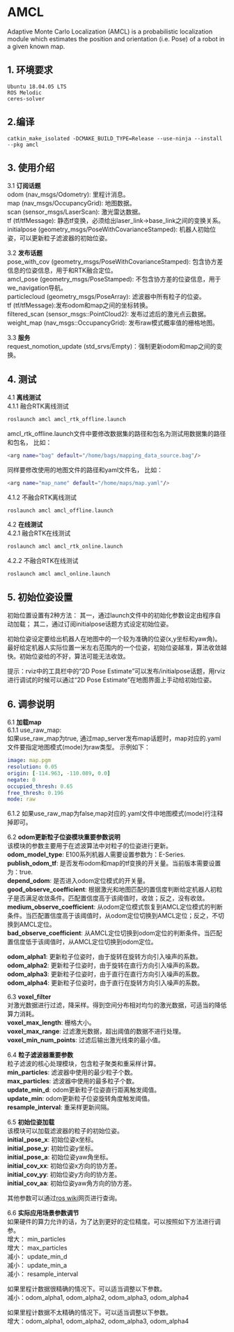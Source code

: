 # AMCL
Adaptive Monte Carlo Localization (AMCL) is a probabilistic localization module which estimates the position and orientation (i.e. Pose) of a robot in a given known map.


## 1. 环境要求
```
Ubuntu 18.04.05 LTS
ROS Melodic
ceres-solver
```

## 2.编译
```
catkin_make_isolated -DCMAKE_BUILD_TYPE=Release --use-ninja --install --pkg amcl
```

## 3. 使用介绍
3.1 **订阅话题**  
  odom (nav_msgs/Odometry): 里程计消息。  
  map (nav_msgs/OccupancyGrid): 地图数据。  
  scan (sensor_msgs/LaserScan): 激光雷达数据。  
  tf (tf/tfMessage): 静态tf变换，必须给出laser_link->base_link之间的变换关系。  
  initialpose (geometry_msgs/PoseWithCovarianceStamped): 机器人初始位姿，可以更新粒子滤波器的初始位姿。  

3.2 **发布话题**  
  pose_with_cov (geometry_msgs/PoseWithCovarianceStamped): 包含协方差信息的位姿信息，用于和RTK融合定位。  
  amcl_pose (geometry_msgs/PoseStamped): 不包含协方差的位姿信息，用于we_navigation导航。  
  particlecloud (geometry_msgs/PoseArray): 滤波器中所有粒子的位姿。  
  tf (tf/tfMessage):发布odom和map之间的坐标转换。  
  filtered_scan (sensor_msgs::PointCloud2): 发布过滤后的激光点云数据。  
  weight_map (nav_msgs::OccupancyGrid): 发布raw模式概率值的栅格地图。  

3.3 **服务**  
  request_nomotion_update (std_srvs/Empty)：强制更新odom和map之间的变换。

## 4. 测试  
  4.1 **离线测试**  
  4.1.1 融合RTK离线测试  
```sh
roslaunch amcl amcl_rtk_offline.launch
```
amcl_rtk_offline.launch文件中要修改数据集的路径和包名为测试用数据集的路径和包名，
比如：
```sh
<arg name="bag" default="/home/bags/mapping_data_source.bag"/>
```
同样要修改使用的地图文件的路径和yaml文件名，
比如：
```sh
<arg name="map_name" default="/home/maps/map.yaml"/>
```
4.1.2 不融合RTK离线测试
```
roslaunch amcl amcl_offline.launch
```
4.2 **在线测试**  
  4.2.1 融合RTK在线测试
```sh
roslaunch amcl amcl_rtk_online.launch
```
4.2.2 不融合RTK在线测试
```sh
roslaunch amcl amcl_online.launch
```
## 5. 初始位姿设置
初始位置设置有2种方法：
其一，通过launch文件中的初始化参数设定由程序自动加载；
其二，通过订阅initialpose话题方式设定初始位姿。

初始位姿设定要给出机器人在地图中的一个较为准确的位姿(x,y坐标和yaw角)。最好给定机器人实际位置一米左右范围内的一个位姿，初始位姿越准，算法收敛越快。初始位姿给的不好，算法可能无法收敛。

提示：rviz中的工具栏中的“2D Pose Estimate”可以发布/initialpose话题，用rviz进行调试的时候可以通过“2D Pose Estimate”在地图界面上手动给初始位姿。

## 6. 调参说明
6.1 **加载map**  
  6.1.1 use_raw_map:   
如果use_raw_map为true, 通过map_server发布map话题时，map对应的.yaml文件要指定地图模式(mode)为raw类型。
示例如下：
```yaml
image: map.pgm
resolution: 0.05
origin: [-114.963, -110.089, 0.0]
negate: 0
occupied_thresh: 0.65
free_thresh: 0.196
mode: raw
```
  6.1.2 如果use_raw_map为false,map对应的.yaml文件中地图模式(mode)行注释掉即可。

6.2 **odom更新粒子位姿模块重要参数说明**  
  该模块的参数主要用于在滤波算法中对粒子的位姿进行更新。  
  **odom_model_type**: E100系列机器人需要设置参数为：E-Series.  
  **publish_odom_tf**: 是否发布odom和map的tf变换的开关量。当前版本需要设置为：true.  
  **depend_odom**: 是否进入odom定位模式的开关量。  
  **good_observe_coefficient**: 根据激光和地图匹配的置信度判断给定机器人初粒子是否满足收敛条件。匹配置信度高于该阈值时，收敛；反之，没有收敛。  
  **medium_observe_coefficient**: 从odom定位模式恢复到AMCL定位模式的判断条件。当匹配置信度高于该阈值时，从odom定位切换到AMCL定位；反之，不切换到AMCL定位。  
  **bad_observe_coefficient**: 从AMCL定位切换到odom定位的判断条件。当匹配置信度低于该阈值时，从AMCL定位切换到odom定位。  

  **odom_alpha1**: 更新粒子位姿时，由于旋转在旋转方向引入噪声的系数。  
  **odom_alpha2**: 更新粒子位姿时，由于旋转在直行方向引入噪声的系数。  
  **odom_alpha3**: 更新粒子位姿时，由于直行在直行方向引入噪声的系数。  
  **odom_alpha4**: 更新粒子位姿时，由于直行在旋转方向引入噪声的系数。  

6.3 **voxel_filter**  
  对激光数据进行过滤，降采样。得到空间分布相对均匀的激光数据，可适当的降低算力消耗。  
  **voxel_max_length**: 栅格大小。  
  **voxel_max_range**: 过滤激光数据，超出阈值的数据不进行处理。  
  **voxel_min_num_points**: 过滤后输出激光线束的最小值。  

6.4 **粒子滤波器重要参数**  
  粒子滤波的核心处理模块，包含粒子聚类和重采样计算。  
  **min_particles**: 滤波器中使用的最少粒子个数。  
  **max_particles**: 滤波器中使用的最多粒子个数。  
  **update_min_d**: odom更新粒子位姿直行距离触发阈值。  
  **update_min**: odom更新粒子位姿旋转角度触发阈值。  
  **resample_interval**: 重采样更新间隔。

6.5 **初始位姿加载**  
  该模块可以加载滤波器的粒子的初始位姿。  
  **initial_pose_x**: 初始位姿x坐标。  
  **initial_pose_y**: 初始位姿y坐标。  
  **initial_pose_a**: 初始位姿yaw角坐标。  
  **initial_cov_xx**: 初始位姿x方向的协方差。  
  **initial_cov_yy**: 初始位姿y方向的协方差。  
  **initial_cov_aa**: 初始位姿yaw角方向的协方差。  

其他参数可以通过[ros wiki](http://wiki.ros.org/amcl)网页进行查询。

6.6 **实际应用场景参数调节**  
  如果硬件的算力允许的话，为了达到更好的定位精度。可以按照如下方法进行调参。  
  增大： min_particles  
  增大： max_particles  
  减小： update_min_d  
  减小： update_min_a  
  减小： resample_interval  

  如果里程计数据很精确的情况下。可以适当调整以下参数。  
  减小：odom_alpha1, odom_alpha2, odom_alpha3, odom_alpha4

  如果里程计数据不太精确的情况下。可以适当调整以下参数。  
  增大：odom_alpha1, odom_alpha2, odom_alpha3, odom_alpha4